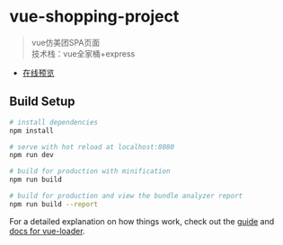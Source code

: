 # vue-shopping-project

> vue仿美团SPA页面  
技术栈：vue全家桶+express  

- [在线预览](https://fog3211.github.io/vue-express/dist/index.html)

## Build Setup

``` bash
# install dependencies
npm install

# serve with hot reload at localhost:8080
npm run dev

# build for production with minification
npm run build

# build for production and view the bundle analyzer report
npm run build --report
```

For a detailed explanation on how things work, check out the [guide](http://vuejs-templates.github.io/webpack/) and [docs for vue-loader](http://vuejs.github.io/vue-loader).

